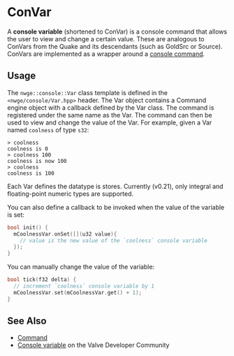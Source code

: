 # ConVar

A **console variable** (shortened to ConVar) is a console command that allows
the user to view and change a certain value. These are analogous to ConVars from
the Quake and its descendants (such as GoldSrc or Source). ConVars are
implemented as a wrapper around a [console command](Command).

## Usage

The `nwge::console::Var` class template is defined in the
`<nwge/console/Var.hpp>` header. The Var object contains a Command engine object
with a callback defined by the Var class. The command is registered under the
same name as the Var. The command can then be used to view and change the value
of the Var. For example, given a Var named `coolness` of type `s32`:

```console
> coolness
coolness is 0
> coolness 100
coolness is now 100
> coolness
coolness is 100
```

Each Var defines the datatype is stores. Currently (v0.21), only integral and
floating-point numeric types are supported.

You can also define a callback to be invoked when the value of the variable is
set:

```c++
bool init() {
  mCoolnessVar.onSet([](u32 value){
    // value is the new value of the `coolness` console variable
  });
}
```

You can manually change the value of the variable:

```c++
bool tick(f32 delta) {
  // increment `coolness` console variable by 1
  mCoolnessVar.set(mCoolnessVar.get() + 1);
}
```

## See Also

* [Command](Command)
* [Console variable][vdc-console-variable] on the Valve Developer Community

[vdc-console-variable]: https://developer.valvesoftware.com/wiki/Console_variable

